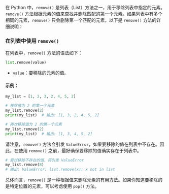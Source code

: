 在 Python 中，`remove()` 是列表（List）方法之一，用于移除列表中指定的元素。`remove()` 方法根据元素的值来查找并删除匹配的第一个元素。如果列表中有多个相同的元素，`remove()` 只会删除第一个匹配的元素。以下是 `remove()` 方法的详细说明：

### 在列表中使用 `remove()`

在列表中，`remove()` 方法的语法如下：

```python
list.remove(value)
```

- `value`：要移除的元素的值。

#### 示例：

```python
my_list = [1, 2, 3, 2, 4, 5, 2]

# 移除值为 2 的第一个元素
my_list.remove(2)
print(my_list)  # 输出: [1, 3, 2, 4, 5, 2]

# 再次移除值为 2 的第一个元素
my_list.remove(2)
print(my_list)  # 输出: [1, 3, 4, 5, 2]
```

请注意，`remove()` 方法会引发 `ValueError`，如果要移除的值在列表中不存在。因此，在使用 `remove()` 之前，最好确保要移除的值确实存在于列表中。

```python
# 尝试移除不存在的值，将引发 ValueError
my_list.remove(8)
# 输出: ValueError: list.remove(x): x not in list
```

总体而言，`remove()` 是一种根据值来删除元素的有用方法。如果你知道要移除的是特定位置的元素，可以考虑使用 `pop()` 方法。